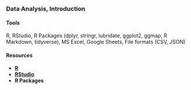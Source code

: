 ### Data Analysis, Introduction

#### Tools

R, RStudio, R Packages (dplyr, stringr, lubridate, ggplot2, ggmap, R Markdown, tidyverse), MS Excel, Google Sheets, File formats (CSV, JSON)

#### Resources

- **<a href="https://cran.r-project.org/">R</a>**
- **<a href="https://www.rstudio.com/">RStudio</a>**
- **R Packages**
